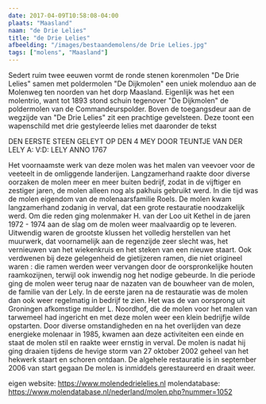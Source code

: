 ```yaml
---
date: 2017-04-09T10:58:08-04:00
plaats: "Maasland"
naam: "de Drie Lelies"
title: "de Drie Lelies"
afbeelding: "/images/bestaandemolens/de Drie Lelies.jpg"
tags: ["molens", "Maasland"]
---
```

Sedert ruim twee eeuwen vormt de ronde stenen korenmolen "De Drie
Lelies" samen met poldermolen "De Dijkmolen" een uniek molenduo aan de
Molenweg ten noorden van het dorp Maasland. Eigenlijk was het een
molentrio, want tot 1893 stond schuin tegenover "De Dijkmolen"  de
poldermolen van de Commandeurspolder. Boven de toegangsdeur aan de
wegzijde van  "De Drie Lelies" zit een prachtige gevelsteen. Deze toont
een wapenschild met drie gestyleerde lelies met daaronder de tekst

   DEN EERSTE STEEN GELEYT OP DEN 4 MEY DOOR
   TEUNTJE VAN DER LELY A: V:D: LELY ANNO
   1767

Het voornaamste werk van deze molen was het malen van veevoer voor de
veeteelt in de omliggende landerijen. Langzamerhand raakte door diverse 
oorzaken de molen meer en meer buiten bedrijf, zodat in de vijftiger en
zestiger jaren, de molen alleen nog als pakhuis gebruikt werd. In die
tijd was de molen eigendom van de molenaarsfamilie Roels. De molen kwam
langzamerhand zodanig in verval, dat een grote restauratie noodzakelijk
werd. Om die reden ging molenmaker H. van der Loo uit Kethel in de jaren
1972 - 1974 aan de slag om de molen weer maalvaardig op te leveren.
Uitwendig waren de grootste klussen het volledig herstellen van het
muurwerk, dat voornamelijk aan de regenzijde zeer slecht was, het
vernieuwen van het wiekenkruis en het steken van een nieuwe staart. Ook
verdwenen bij deze gelegenheid de gietijzeren ramen, die niet origineel
waren : die ramen werden weer vervangen door de oorspronkelijke houten
raamkozijnen, terwijl ook inwendig nog het nodige gebeurde. In die
periode ging de molen weer terug naar de nazaten van de bouwheer van de
molen, de familie van der Lely. In de eerste jaren na de restauratie was
de molen dan ook weer regelmatig in bedrijf te zien. Het was de van
oorsprong uit Groningen afkomstige mulder L. Noordhof, die de molen voor
het malen van tarwemeel had ingericht en met deze molen weer een klein
bedrijfje wilde opstarten. Door diverse omstandigheden en na het
overlijden van deze energieke  molenaar in 1985, kwamen aan deze
activiteiten een einde en staat de molen stil en raakte weer ernstig in
verval. De molen is nadat hij ging draaien tijdens de hevige storm  van
27 oktober 2002 geheel van het hekwerk staart en schoren ontdaan. De
algehele restauratie is in september 2006 van start gegaan De molen is
inmiddels gerestaureerd en draait weer.

eigen website: https://www.molendedrielelies.nl
molendatabase: https://www.molendatabase.nl/nederland/molen.php?nummer=1052